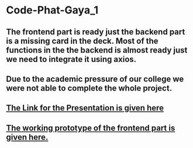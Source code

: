 # Code-Phat-Gaya_1

## The frontend part is ready just the backend part is a missing card in the deck. Most of the functions in the the backend is almost ready just we need to integrate it using axios.
## Due to the academic pressure of our college we were not able to complete the whole project.


## <a href="https://drive.google.com/file/d/1WEK7xjP3OnmYxyxtDkxhIq6vPe6f8KRg/view?usp=sharing">The Link for the Presentation is given here</a>


## <a href="https://codfil.vercel.app/">The working prototype of the frontend part is given here.</a>
